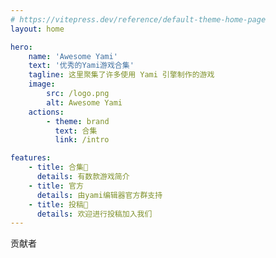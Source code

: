```yaml
---
# https://vitepress.dev/reference/default-theme-home-page
layout: home

hero:
    name: 'Awesome Yami'
    text: '优秀的Yami游戏合集'
    tagline: 这里聚集了许多使用 Yami 引擎制作的游戏
    image:
        src: /logo.png
        alt: Awesome Yami
    actions:
        - theme: brand
          text: 合集
          link: /intro

features:
    - title: 合集📝
      details: 有数款游戏简介
    - title: 官方
      details: 由yami编辑器官方群支持
    - title: 投稿🚀
      details: 欢迎进行投稿加入我们
---
```


<script setup>
import accessList from "../src/access.json"
import contributors from "../src/contributors.json"
import { VPTeamMembers } from 'vitepress/theme'

const games = accessList.slice(0,6).map(v=>({
    avatar: `https://shared.cloudflare.steamstatic.com/store_item_assets/steam/apps/${v.id}/header_schinese.jpg?t=${Date.now()}`,
    name: v.name,
    title: 'Games',
    origin:`${v.id}`,
    orgLink:`./${v.id}.html`,
    links: [
      { icon: 'steam', link: `https://store.steampowered.com/app/${v.id}/_/` },
    ]
  }))
</script>
<p />
<el-row>
    <el-col :span="24">
      <el-statistic title="当前已收录游戏" :value="accessList.length" />
    </el-col>
</el-row>
<VPTeamMembers size="small" :members="games" />
<p />
<el-text size="large">贡献者</el-text>
<p />
<el-space wrap>
  <div v-for="v in contributors" :key="v.id">
    <el-link :href="v.html_url" target="_blank">
      <el-badge :value="v.contributions" color="green">
        <el-avatar
        :src="v.avatar_url"
        />
        </el-badge>
      </el-link>
  </div>
</el-space>
